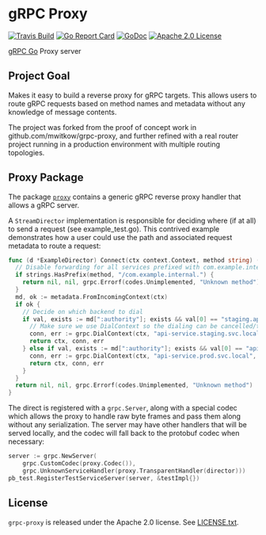 # gRPC Proxy

[![Travis Build](https://travis-ci.org/hesmar/grpc-proxy.svg?branch=master)](https://travis-ci.org/hesmar/grpc-proxy)
[![Go Report Card](https://goreportcard.com/badge/github.com/hesmar/grpc-proxy)](https://goreportcard.com/report/github.com/hesmar/grpc-proxy)
[![GoDoc](http://img.shields.io/badge/GoDoc-Reference-blue.svg)](https://godoc.org/github.com/hesmar/grpc-proxy)
[![Apache 2.0 License](https://img.shields.io/badge/License-Apache%202.0-blue.svg)](LICENSE)

[gRPC Go](https://github.com/grpc/grpc-go) Proxy server

## Project Goal

Makes it easy to build a reverse proxy for gRPC targets.  This allows users to
route gRPC requests based on method names and metadata without any knowledge of
message contents.

The project was forked from the proof of concept work in
github.com/mwitkow/grpc-proxy, and further refined with a real router project
running in a production environment with multiple routing topologies.

## Proxy Package

The package [`proxy`](proxy/) contains a generic gRPC reverse proxy handler that
allows a gRPC server.

A `StreamDirector` implementation is responsible for deciding where (if at all)
to send a request (see example_test.go).  This contrived example demonstrates how
a user could use the path and associated request metadata to route a request:
```go
func (d *ExampleDirector) Connect(ctx context.Context, method string) (context.Context, *grpc.ClientConn, error) {
  // Disable forwarding for all services prefixed with com.example.internal.
  if strings.HasPrefix(method, "/com.example.internal.") {
    return nil, nil, grpc.Errorf(codes.Unimplemented, "Unknown method")
  }
  md, ok := metadata.FromIncomingContext(ctx)
  if ok {
    // Decide on which backend to dial
    if val, exists := md[":authority"]; exists && val[0] == "staging.api.example.com" {
      // Make sure we use DialContext so the dialing can be cancelled/time out together with the context.
      conn, err := grpc.DialContext(ctx, "api-service.staging.svc.local", grpc.WithCodec(proxy.Codec()))
      return ctx, conn, err
    } else if val, exists := md[":authority"]; exists && val[0] == "api.example.com" {
      conn, err := grpc.DialContext(ctx, "api-service.prod.svc.local", grpc.WithCodec(proxy.Codec()))
      return ctx, conn, err
    }
  }
  return nil, nil, grpc.Errorf(codes.Unimplemented, "Unknown method")
}
```
The direct is registered with a `grpc.Server`, along with a special codec which
allows the proxy to handle raw byte frames and pass them along without
any serialization. The server may have other handlers that will be served
locally, and the codec will fall back to the protobuf codec when necessary:

```go
server := grpc.NewServer(
    grpc.CustomCodec(proxy.Codec()),
    grpc.UnknownServiceHandler(proxy.TransparentHandler(director)))
pb_test.RegisterTestServiceServer(server, &testImpl{})
```

## License

`grpc-proxy` is released under the Apache 2.0 license. See [LICENSE.txt](LICENSE.txt).

